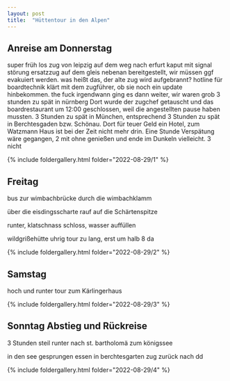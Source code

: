 ```yaml
---
layout: post
title:  "Hüttentour in den Alpen"
---
```



## Anreise am Donnerstag
super früh los
zug von leipzig auf dem weg nach erfurt kaput mit signal störung
ersatzzug auf dem gleis nebenan bereitgestellt, wir müssen ggf evakuiert werden. was heißt das, der alte zug wird aufgebrannt?
hotline für boardtechnik klärt mit dem zugführer, ob sie noch ein update hinbekommen. the fuck
irgendwann ging es dann weiter, wir waren grob 3 stunden zu spät in nürnberg
Dort wurde der zugchef getauscht und das boardrestaurant um 12:00 geschlossen, weil die angestellten pause haben mussten.
3 Stunden zu spät in München, entsprechend 3 Stunden zu spät in Berchtesgaden bzw. Schönau. Dort für teuer Geld ein Hotel, zum Watzmann Haus ist bei der Zeit nicht mehr drin. Eine Stunde Verspätung wäre gegangen, 2 mit ohne genießen und ende im Dunkeln vielleicht. 3 nicht



{% include foldergallery.html folder="2022-08-29/1" %}


## Freitag
bus zur wimbachbrücke
durch die wimbachklamm

über die eisdingsscharte rauf auf die Schärtenspitze

runter, klatschnass 
schloss, wasser auffüllen

wildgrißehütte
uhrig
tour zu lang, erst um halb 8 da

{% include foldergallery.html folder="2022-08-29/2" %}


## Samstag
hoch und runter tour zum Kärlingerhaus


{% include foldergallery.html folder="2022-08-29/3" %}

## Sonntag Abstieg und Rückreise
3 Stunden steil runter nach st. bartholomä zum königssee

in den see gesprungen
essen in berchtesgarten
zug zurück nach dd


{% include foldergallery.html folder="2022-08-29/4" %}
